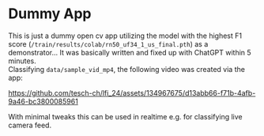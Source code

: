# Dummy App
This is just a dummy open cv app utilizing the model with the highest F1 score (`/train/results/colab/rn50_uf34_1_us_final.pth`) as a demonstrator... It was basically written and fixed up with ChatGPT within 5 minutes.  
Classifying `data/sample_vid_mp4`, the following video was created via the app:

https://github.com/tesch-ch/lfi_24/assets/134967675/d13abb66-f71b-4afb-9a46-bc3800085961

With minimal tweaks this can be used in realtime e.g. for classifying live camera feed.
